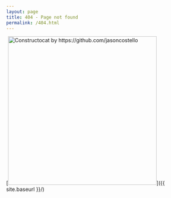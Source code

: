 ```yaml
---
layout: page
title: 404 - Page not found
permalink: /404.html
---
```



[<img src="{{ site.baseurl }}/images/404.jpg" alt="Constructocat by https://github.com/jasoncostello" style="width: 400px;"/>]({{ site.baseurl }}/)

